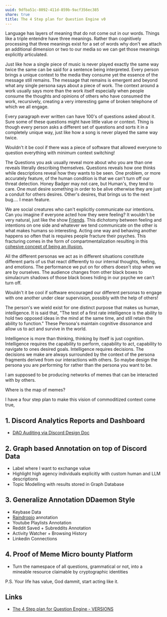 ```yaml
---
uuid: 9dfba51c-8092-411d-859b-9acf356ec385
share: true
title: The 4 Step plan for Question Engine v0
---
```

Language has layers of meaning that do not come out in our words. Things like a triple entendre have three meanings. Rather than cognitively processing that three meanings exist for a set of words why don't we attach an additional dimension or two to our media so we can get those meanings explicitly articulated.

<!--
The first paragraph does not actually describe what you want to do. You need to answer a series of questions with your opening statement.

1. What is Question Engine
2. What is ETL
3. Provide context to the problem you only hint at
4. Provide context for what the rest of the document is going to be about
-->

Just like how a single piece of music is never played exactly the same way twice the same can be said for a sentence being interpreted. Every person brings a unique context to the media they consume yet the essence of the message still remains. The message that remains is emergent and beyond what any single persona says about a piece of work. The context around a work usually says more than the work itself especially when people consume the thoughts and opinions of others who have consumed the work, recursively, creating a very interesting game of broken telephone of which we all engage.

<!--
You need a topic sentense.
You should start with your ELI5 Question Engine document
-->

Every paragraph ever written can have 100's of questions asked about it. Sure some of these questions might have little value or context. Thing is though every person asks a different set of questions and sorts it in a completely unique way, just like how a song is never played the same way twice.

Wouldn't it be cool if there was a piece of software that allowed everyone to question everything with minimum context switching!

The Questions you ask usually reveal more about who you are than one reveals literally describing themselves. Questions reveals how one thinks while descriptions reveal how they wants to be seen. One problem, or more accurately feature, of the human condition is that we can't turn off our threat detection. Honey Badger may not care, but Human's, they tend to care. One must desire something in order to be alive otherwise they are just a conduit for others desires. Other's desires, that brings us to the next bug.... I mean feature.

We are social creatures who can't explicitly communicate our intentions. Can you imagine if everyone acted how they were feeling? It wouldn't be very natural, just like the show [Friends](https://www.youtube.com/watch?v=6LaG25gdJog). This dichotomy between feeling and intentions on one side and whatever we tend communicate on the other is what makes humans so interesting. Acting one way and behaving another happens so often that is requires people fracture their psyches. This fracturing comes in the form of compartmentalization resulting in this [cohesive concept of being an illusion.](/undefined) 

All the different personas we act as in different situations constitute different parts of us that react differently to our internal thoughts, feeling, and emotions. The performance we put on for others doesn't stop when we are by ourselves. The audience changes from other black boxes to simulacrum shadows of those black boxes hiding in our psyche we can't turn off.

Wouldn't it be cool if software encouraged our different personas to engage with one another under clear supervision, possibly with the help of others!

The person's we wield exist for one distinct purpose that makes us human, intelligence. It is said that, "The test of a first rate intelligence is the ability to hold two opposed ideas in the mind at the same time, and still retain the ability to function." These Persona's maintain cognitive dissonance and allow us to act and survive in the world.

Intelligence is more than thinking, thinking by itself is just cognition. Intelligence requires the capability to perform, capability to act, capability to navigate to ones desired goals. Intelligence requires decisions. The decisions we make are always surrounded by the context of the persona fragments derived from our interactions with others. So maybe design the persona you are performing for rather than the persona you want to be.

I am supposed to be producing networks of memes that can be interacted with by others.

Where is the map of memes?

I have a four step plan to make this vision of commoditized context come true,

## 1. Discord Analytics Reports and Dashboard

* [DAO Auditing via Discord Design Doc](/1c376bfd-75ef-4c0d-9e23-3680653de55f)

## 2. Graph based Annotation on top of Discord Data

* Label where I want to exchange value
* Highlight high agency individuals explicitly with custom human and LLM descriptions
* Topic Modelling with results stored in Graph Database
## 3. Generalize Annotation DDaemon Style

* Keybase Data
* [Raindropio](/053d3ec8-825f-40bd-b187-926273159b09) annotation
* Youtube Playlists Annotation
* Reddit Saved + Subreddits Annotation
* Activity Watcher + Browsing History
* Linkedin Connections

## 4. Proof of Meme Micro bounty Platform

* Turn the namespace of all questions, grammatical or not, into a mineable resource claimable by cryptographic identities



P.S. Your life has value, God dammit, start acting like it.



## Links

* [The 4 Step plan for Question Engine - VERSIONS](/undefined)